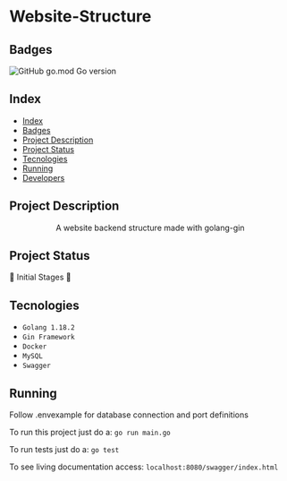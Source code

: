 # Website-Structure

## Badges

![GitHub go.mod Go version](https://img.shields.io/github/go-mod/go-version/Keanus-In-Reevesverse/website-structure)

## Index 

* [Index](#index)
* [Badges](#badges)
* [Project Description](#project-description)
* [Project Status](#project-status)
* [Tecnologies](#tecnologies)
* [Running](#running)
* [Developers](#developers)

## Project Description

<p align="center">A website backend structure made with golang-gin</p>

## Project Status

:construction: Initial Stages :construction:

## Tecnologies

- ``Golang 1.18.2``
- ``Gin Framework``
- ``Docker``
- ``MySQL``
- ``Swagger``

## Running

Follow .envexample for database connection and port definitions

To run this project just do a:
`go run main.go`

To run tests just do a:
`go test`

To see living documentation access:
`localhost:8080/swagger/index.html`